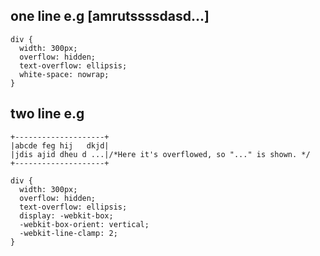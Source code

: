 ## one line e.g [amrutssssdasd...]

```
div {
  width: 300px;
  overflow: hidden;
  text-overflow: ellipsis;
  white-space: nowrap;
}
```

## two line e.g

```
+--------------------+
|abcde feg hij   dkjd|
|jdis ajid dheu d ...|/*Here it's overflowed, so "..." is shown. */
+--------------------+

```

```
div {
  width: 300px;
  overflow: hidden;
  text-overflow: ellipsis;
  display: -webkit-box;
  -webkit-box-orient: vertical;
  -webkit-line-clamp: 2;
}
```
